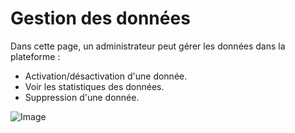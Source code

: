 # Gestion des données

Dans cette page, un administrateur peut gérer les données dans la plateforme :
* Activation/désactivation d'une donnée.
* Voir les statistiques des données.
* Suppression d'une donnée.

![Image](/images/administration/admin-data.png)
